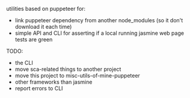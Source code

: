 

utilities based on puppeteer for:

 * link puppeteer dependency from another node_modules (so it don't download it each time)
 * simple API and CLI for asserting if a local running jasmine web page tests are green

TODO:

 * the CLI
 * move sca-related things to another project
 * move this project to misc-utils-of-mine-puppeteer 
 * other frameworks than jasmine
 * report errors to CLI